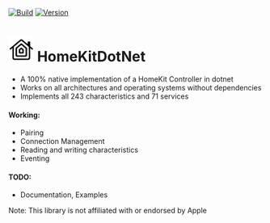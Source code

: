 [![Build](https://github.com/SmartHomeOS/HomeKitDotNet/actions/workflows/dotnet.yml/badge.svg)](https://github.com/SmartHomeOS/HomeKitDotNet/actions/workflows/dotnet.yml)
[![Version](https://img.shields.io/nuget/v/HomeKitDotNet.svg)](https://www.nuget.org/packages/HomeKitDotNet)
# <img src="HomeKitDotNet/logo.png" height="50"> HomeKitDotNet 
* A 100% native implementation of a HomeKit Controller in dotnet
* Works on all architectures and operating systems without dependencies
* Implements all 243 characteristics and 71 services

#### Working:
* Pairing
* Connection Management
* Reading and writing characteristics
* Eventing

#### TODO:
* Documentation, Examples

Note:
This library is not affiliated with or endorsed by Apple